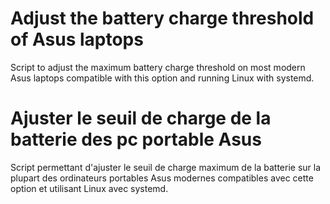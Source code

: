 # Adjust the battery charge threshold of Asus laptops

Script to adjust the maximum battery charge threshold on most modern Asus laptops compatible with this option and running Linux with systemd.


# Ajuster le seuil de charge de la batterie des pc portable Asus

Script permettant d'ajuster le seuil de charge maximum de la batterie sur la plupart des ordinateurs portables Asus modernes compatibles avec cette option et utilisant Linux avec systemd.
